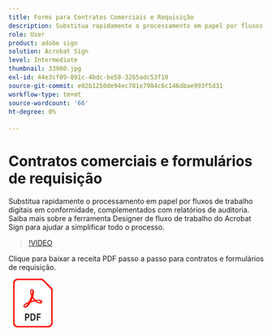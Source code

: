 ```yaml
---
title: Forms para Contratos Comerciais e Requisição
description: Substitua rapidamente o processamento em papel por fluxos de trabalho digitais em conformidade, complementados com relatórios de auditoria
role: User
product: adobe sign
solution: Acrobat Sign
level: Intermediate
thumbnail: 33980.jpg
exl-id: 44e3cf09-891c-4bdc-be58-3265adc53f10
source-git-commit: e02b1250de94ec781e7984c6c146dbae993f5d31
workflow-type: tm+mt
source-wordcount: '66'
ht-degree: 0%

---
```


# Contratos comerciais e formulários de requisição

Substitua rapidamente o processamento em papel por fluxos de trabalho digitais em conformidade, complementados com relatórios de auditoria. Saiba mais sobre a ferramenta Designer de fluxo de trabalho do Acrobat Sign para ajudar a simplificar todo o processo.

>[!VIDEO](https://video.tv.adobe.com/v/33980?hidetitle=true)

Clique para baixar a receita PDF passo a passo para contratos e formulários de requisição.

[![Baixar PDF Receita](../assets/acrobat_PDF_96.png)](../assets/adobe-sign_set_up_a_workflow_use_case.pdf)
